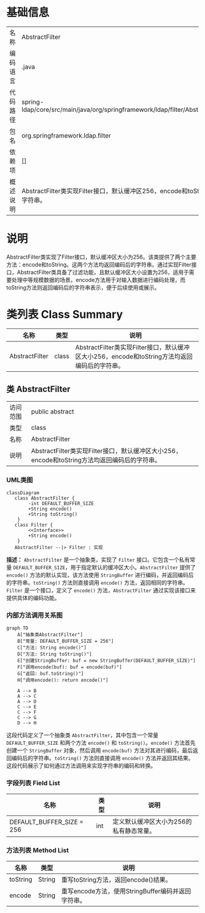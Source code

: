 # 基础信息

|      |      |
|------|------|
| 名称 | AbstractFilter |
| 编码语言 | .java |
| 代码路径 | spring-ldap/core/src/main/java/org/springframework/ldap/filter/AbstractFilter.java |
| 包名 | org.springframework.ldap.filter |
| 依赖项 | [] |
| 概述说明 | AbstractFilter类实现Filter接口，默认缓冲区256，encode和toString返回编码字符串。 |

# 说明

AbstractFilter类实现了Filter接口，默认缓冲区大小为256。该类提供了两个主要方法：encode和toString。这两个方法均返回编码后的字符串。通过实现Filter接口，AbstractFilter类具备了过滤功能，且默认缓冲区大小设置为256，适用于需要处理中等规模数据的场景。encode方法用于对输入数据进行编码处理，而toString方法则返回编码后的字符串表示，便于后续使用或展示。

# 类列表 Class Summary

| 名称   | 类型  | 说明 |
|-------|------|-------------|
| AbstractFilter | class | AbstractFilter类实现Filter接口，默认缓冲区大小256，encode和toString方法均返回编码后的字符串。 |



## 类 AbstractFilter

|      |      |
|------|------|
| 访问范围 | public abstract |
| 类型 | class |
| 名称 | AbstractFilter |
| 说明 | AbstractFilter类实现Filter接口，默认缓冲区大小256，encode和toString方法均返回编码后的字符串。 |


### UML类图

```mermaid
classDiagram
   class AbstractFilter {
        -int DEFAULT_BUFFER_SIZE
        +String encode()
        +String toString()
    }
   class Filter {
        <<Interface>>
        +String encode()
    }
   AbstractFilter --|> Filter : 实现
```

**描述：**
`AbstractFilter` 是一个抽象类，实现了 `Filter` 接口。它包含一个私有常量 `DEFAULT_BUFFER_SIZE`，用于指定默认的缓冲区大小。`AbstractFilter` 提供了 `encode()` 方法的默认实现，该方法使用 `StringBuffer` 进行编码，并返回编码后的字符串。`toString()` 方法则直接调用 `encode()` 方法，返回相同的字符串。`Filter` 是一个接口，定义了 `encode()` 方法，`AbstractFilter` 通过实现该接口来提供具体的编码功能。


### 内部方法调用关系图

```mermaid
graph TD
    A["抽象类AbstractFilter"]
    B["常量: DEFAULT_BUFFER_SIZE = 256"]
    C["方法: String encode()"]
    D["方法: String toString()"]
    E["创建StringBuffer: buf = new StringBuffer(DEFAULT_BUFFER_SIZE)"]
    F["调用encode(buf): buf = encode(buf)"]
    G["返回: buf.toString()"]
    H["调用encode(): return encode()"]

    A --> B
    A --> C
    A --> D
    C --> E
    C --> F
    C --> G
    D --> H
```

这段代码定义了一个抽象类 `AbstractFilter`，其中包含一个常量 `DEFAULT_BUFFER_SIZE` 和两个方法 `encode()` 和 `toString()`。`encode()` 方法首先创建一个 `StringBuffer` 对象，然后调用 `encode(buf)` 方法对其进行编码，最后返回编码后的字符串。`toString()` 方法则直接调用 `encode()` 方法并返回其结果。这段代码展示了如何通过方法调用来实现字符串的编码和转换。

### 字段列表 Field List

| 名称  | 类型  | 说明 |
|-------|-------|------|
| DEFAULT_BUFFER_SIZE = 256 | int | 定义默认缓冲区大小为256的私有静态常量。 |

### 方法列表 Method List

| 名称  | 类型  | 说明 |
|-------|-------|------|
| toString | String | 重写toString方法，返回encode()结果。 |
| encode | String | 重写encode方法，使用StringBuffer编码并返回字符串。 |




